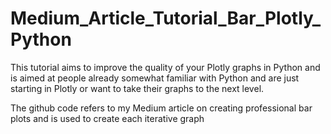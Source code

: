 # Medium_Article_Tutorial_Bar_Plotly_Python

This tutorial aims to improve the quality of your Plotly graphs in Python and is aimed at people already somewhat familiar with Python and are just starting in Plotly or want to take their graphs to the next level.

The github code refers to my Medium article on creating professional bar plots and is used to create each iterative graph
